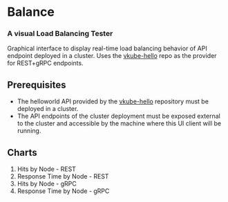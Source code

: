 # Balance
### A visual Load Balancing Tester

Graphical interface to display real-time load balancing behavior of API endpoint deployed in a cluster.
Uses the [vkube-hello](https://github.com/avermak/vkube-hello) repo as the provider for REST+gRPC endpoints.

## Prerequisites
- The helloworld API provided by the [vkube-hello](https://github.com/avermak/vkube-hello) repository must be deployed
  in a cluster.
- The API endpoints of the cluster deployment must be exposed external to the cluster and accessible by the machine where this UI client will be running.


## Charts
1. Hits by Node - REST
2. Response Time by Node - REST
3. Hits by Node - gRPC
4. Response Time by Node - gRPC

